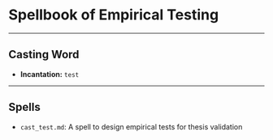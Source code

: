 # Spellbook of Empirical Testing

---

## Casting Word
- **Incantation:** `test`

---

## Spells
- `cast_test.md`: A spell to design empirical tests for thesis validation

